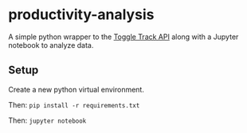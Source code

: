 # productivity-analysis

A simple python wrapper to the [Toggle Track API](https://developers.track.toggl.com/docs/) along with a Jupyter notebook to analyze data.

## Setup

Create a new python virtual environment.

Then: `pip install -r requirements.txt`

Then: `jupyter notebook`